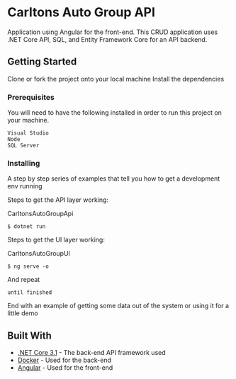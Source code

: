 # Carltons Auto Group API

Application using Angular for the front-end. This CRUD application uses .NET Core API, SQL, and Entity Framework Core for an API backend.

## Getting Started

Clone or fork the project onto your local machine
Install the dependencies

### Prerequisites

You will need to have the following installed in order to run this project on your machine.

```
Visual Studio
Node
SQL Server
```

### Installing

A step by step series of examples that tell you how to get a development env running

Steps to get the API layer working:

CarltonsAutoGroupApi

```
$ dotnet run
```
Steps to get the UI layer working:

CarltonsAutoGroupUI
```
$ ng serve -o
```

And repeat

```
until finished
```

End with an example of getting some data out of the system or using it for a little demo


## Built With

* [.NET Core 3.1](https://dotnet.microsoft.com/download/dotnet-core/3.1) - The back-end API framework used
* [Docker](https://www.docker.com/) - Used for the back-end 
* [Angular](https://angular.io/tutorial) - Used for the front-end



